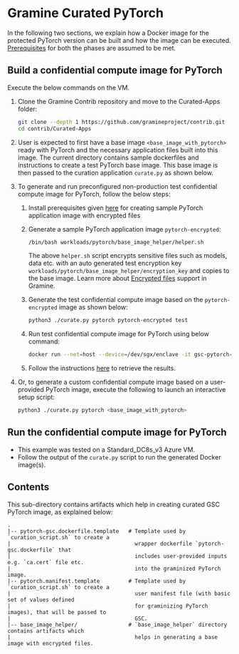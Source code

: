 # Gramine Curated PyTorch
In the following two sections, we explain how a Docker image for the protected PyTorch version can
be built and how the image can be executed.
[Prerequisites](https://github.com/gramineproject/contrib/tree/master/Curated-Apps/README.md) for
both the phases are assumed to be met.

## Build a confidential compute image for PyTorch
Execute the below commands on the VM.

1. Clone the Gramine Contrib repository and move to the Curated-Apps folder:
   ```sh
   git clone --depth 1 https://github.com/gramineproject/contrib.git
   cd contrib/Curated-Apps
   ```

2. User is expected to first have a base image `<base_image_with_pytorch>` ready with PyTorch and
   the necessary application files built into this image. The current directory contains sample
   dockerfiles and instructions to create a test PyTorch base image. This base image is then passed
   to the curation application `curate.py` as shown below.

3. To generate and run preconfigured non-production test confidential compute image for PyTorch,
   follow the below steps:

   1. Install prerequisites given [here](https://github.com/gramineproject/contrib/blob/master/Curated-Apps/workloads/pytorch/base_image_helper/README.md#prerequisites) for creating sample PyTorch application image with encrypted files

   2. Generate a sample PyTorch application image `pytorch-encrypted`:
      ```sh
      /bin/bash workloads/pytorch/base_image_helper/helper.sh
      ```
      The above `helper.sh` script encrypts sensitive files such as models, data etc. with an auto
      generated test encryption key `workloads/pytorch/base_image_helper/encryption_key` and copies
      to the base image. Learn more about [Encrypted files](https://gramine.readthedocs.io/en/stable/manifest-syntax.html#encrypted-files) support in Gramine.

   3. Generate the test confidential compute image based on the `pytorch-encrypted` image as shown
      below:
      ```sh
      python3 ./curate.py pytorch pytorch-encrypted test
      ```

   4. Run test confidential compute image for PyTorch using below command:
      ```sh
      docker run --net=host --device=/dev/sgx/enclave -it gsc-pytorch-encrypted
      ```

   5. Follow the instructions [here](https://github.com/gramineproject/contrib/blob/master/Curated-Apps/workloads/pytorch/base_image_helper/README.md#retrieve-and-decrypt-results) to retrieve the results.

4. Or, to generate a custom confidential compute image based on a user-provided PyTorch image,
   execute the following to launch an interactive setup script:
   ```sh
   python3 ./curate.py pytorch <base_image_with_pytorch>
   ```

## Run the confidential compute image for PyTorch

- This example was tested on a Standard_DC8s_v3 Azure VM.
- Follow the output of the `curate.py` script to run the generated Docker image(s).

## Contents
This sub-directory contains artifacts which help in creating curated GSC PyTorch image, as explained
below:

    .
    |-- pytorch-gsc.dockerfile.template   # Template used by `curation_script.sh` to create a
    |                                       wrapper dockerfile `pytorch-gsc.dockerfile` that
    |                                       includes user-provided inputs e.g. `ca.cert` file etc.
    |                                       into the graminized PyTorch image.
    |-- pytorch.manifest.template         # Template used by `curation_script.sh` to create a
    |                                       user manifest file (with basic set of values defined
    |                                       for graminizing PyTorch images), that will be passed to
    |                                       GSC.
    |-- base_image_helper/                # `base_image_helper` directory contains artifacts which
    |                                       helps in generating a base image with encrypted files.
